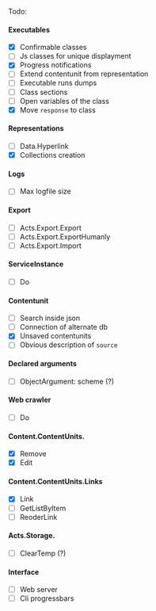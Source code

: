 Todo:

#### Executables

- [x] Сonfirmable classes
- [ ] Js classes for unique displayment
- [x] Progress notifications
- [ ] Extend contentunit from representation
- [ ] Executable runs dumps
- [ ] Class sections
- [ ] Open variables of the class
- [x] Move `response` to class

#### Representations

- [ ] Data.Hyperlink
- [x] Collections creation

#### Logs

- [ ] Max logfile size

#### Export

- [ ] Acts.Export.Export
- [ ] Acts.Export.ExportHumanly
- [ ] Acts.Export.Import

#### ServiceInstance

- [ ] Do

#### Contentunit

- [ ] Search inside json
- [ ] Connection of alternate db
- [x] Unsaved contentunits
- [ ] Obvious description of `source`

#### Declared arguments

- [ ] ObjectArgument: scheme (?)

#### Web crawler

- [ ] Do

#### Content.ContentUnits.

- [x] Remove
- [x] Edit

#### Content.ContentUnits.Links

- [x] Link
- [ ] GetListByItem
- [ ] ReoderLink

#### Acts.Storage.

- [ ] ClearTemp (?)

#### Interface

- [ ] Web server
- [ ] Cli progressbars
